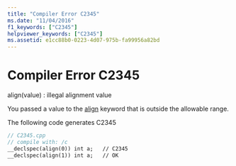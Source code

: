```yaml
---
title: "Compiler Error C2345"
ms.date: "11/04/2016"
f1_keywords: ["C2345"]
helpviewer_keywords: ["C2345"]
ms.assetid: e1cc88b0-0223-4d07-975b-fa99956a82bd
---
```

# Compiler Error C2345

align(value) : illegal alignment value

You passed a value to the [align](../../cpp/align-cpp.md) keyword that is outside the allowable range.

The following code generates C2345

```cpp
// C2345.cpp
// compile with: /c
__declspec(align(0)) int a;   // C2345
__declspec(align(1)) int a;   // OK
```
